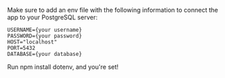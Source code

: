 Make sure to add an env file with the following information to connect the app to your PostgreSQL server:

```
USERNAME={your username}
PASSWORD={your password}
HOST="localhost"
PORT=5432
DATABASE={your database}
 ```

Run npm install dotenv, and you're set!
